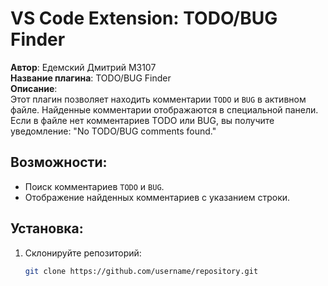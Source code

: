 # VS Code Extension: TODO/BUG Finder

**Автор**: Едемский Дмитрий М3107  
**Название плагина**: TODO/BUG Finder  
**Описание**:  
Этот плагин позволяет находить комментарии `TODO` и `BUG` в активном файле. Найденные комментарии отображаются в специальной панели. Если в файле нет комментариев TODO или BUG, вы получите уведомление: "No TODO/BUG comments found."

## Возможности:
- Поиск комментариев `TODO` и `BUG`.
- Отображение найденных комментариев с указанием строки.

## Установка:
1. Склонируйте репозиторий:
   ```bash
   git clone https://github.com/username/repository.git